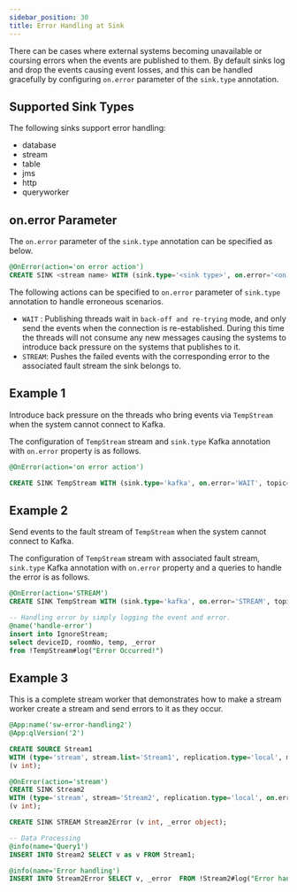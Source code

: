 ```yaml
---
sidebar_position: 30
title: Error Handling at Sink
---
```


There can be cases where external systems becoming unavailable or coursing errors when the events are published to them. By default sinks log and drop the events causing event losses, and this can be handled gracefully by configuring `on.error` parameter of the `sink.type` annotation.

## Supported Sink Types

The following sinks support error handling:

- database
- stream
- table
- jms
- http
- queryworker

## on.error Parameter

The `on.error` parameter of the `sink.type` annotation can be specified as below.

```sql
@OnError(action='on error action')
CREATE SINK <stream name> WITH (sink.type='<sink type>', on.error='<on error action>', <key>='<value>', ...) (<attribute name> <attribute type>, <attribute name> <attribute type>, ... );
```  

The following actions can be specified to `on.error` parameter of `sink.type` annotation to handle erroneous scenarios.

- `WAIT` : Publishing threads wait in `back-off and re-trying` mode, and only send the events when the connection is re-established. During this time the threads will not consume any new messages causing the systems to introduce back pressure on the systems that publishes to it.
- `STREAM`: Pushes the failed events with the corresponding error to the associated fault stream the sink belongs to.

## Example 1

Introduce back pressure on the threads who bring events via `TempStream` when the system cannot connect to Kafka.

The configuration of `TempStream` stream and `sink.type` Kafka annotation with `on.error` property is as follows.

```sql
@OnError(action='on error action')

CREATE SINK TempStream WITH (sink.type='kafka', on.error='WAIT', topic='{{roomNo}}', bootstrap.servers='localhost:9092', map.type='json') (deviceID long, roomNo int, temp double);
```

## Example 2

Send events to the fault stream of `TempStream` when the system cannot connect to Kafka.

The configuration of `TempStream` stream with associated fault stream, `sink.type` Kafka annotation with `on.error` property and a queries to handle the error is as follows.

```sql
@OnError(action='STREAM')
CREATE SINK TempStream WITH (sink.type='kafka', on.error='STREAM', topic='{{roomNo}}', bootstrap.servers='localhost:9092', map.type='text') (deviceID long, roomNo int, temp double);

-- Handling error by simply logging the event and error.
@name('handle-error')
insert into IgnoreStream;
select deviceID, roomNo, temp, _error
from !TempStream#log("Error Occurred!")
```

## Example 3

This is a complete stream worker that demonstrates how to make a stream worker create a stream and send errors to it as they occur.

```sql
@App:name('sw-error-handling2')
@App:qlVersion('2')

CREATE SOURCE Stream1
WITH (type='stream', stream.list='Stream1', replication.type='local', map.type='json')
(v int);

@OnError(action='stream')
CREATE SINK Stream2
WITH (type='stream', stream='Stream2', replication.type='local', on.error='stream', map.type='json')
(v int);

CREATE SINK STREAM Stream2Error (v int, _error object);

-- Data Processing
@info(name='Query1')
INSERT INTO Stream2 SELECT v as v FROM Stream1;

@info(name='Error handling')
INSERT INTO Stream2Error SELECT v, _error  FROM !Stream2#log("Error handling");
```
